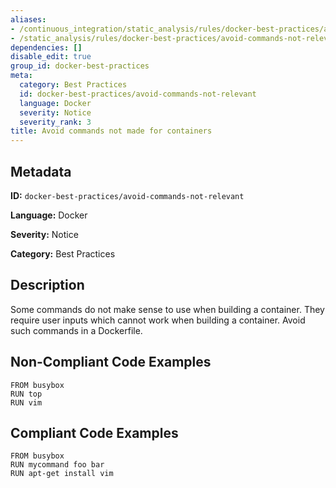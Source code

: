```yaml
---
aliases:
- /continuous_integration/static_analysis/rules/docker-best-practices/avoid-commands-not-relevant
- /static_analysis/rules/docker-best-practices/avoid-commands-not-relevant
dependencies: []
disable_edit: true
group_id: docker-best-practices
meta:
  category: Best Practices
  id: docker-best-practices/avoid-commands-not-relevant
  language: Docker
  severity: Notice
  severity_rank: 3
title: Avoid commands not made for containers
---
```

<!--  SOURCED FROM https://github.com/DataDog/datadog-static-analyzer-rule-docs -->


## Metadata
**ID:** `docker-best-practices/avoid-commands-not-relevant`

**Language:** Docker

**Severity:** Notice

**Category:** Best Practices

## Description
Some commands do not make sense to use when building a container. They require user inputs which cannot work when building a container. Avoid such commands in a Dockerfile.

## Non-Compliant Code Examples
```docker
FROM busybox
RUN top
RUN vim

```

## Compliant Code Examples
```docker
FROM busybox
RUN mycommand foo bar
RUN apt-get install vim
```
